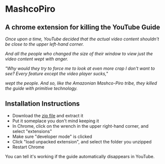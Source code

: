 # MashcoPiro #
## A chrome extension for killing the YouTube Guide ##

*Once upon a time, YouTube decided that the actual video content shouldn't be close to the upper left-hand corner.*

*And all the people who changed the size of their window to view just the video content wept with anger.*

*"Why would they try to force me to look at even more crap I don't want to see? Every feature except the video player sucks,"*

*wept the people. And so, like the Amazonian Mashco-Piro tribe, they killed the guide with primitive technology.*

## Installation Instructions ##
*  Download the [zip file](https://github.com/relwell/MashcoPiro/zipball/master) and extract it
*  Put it someplace you don't mind keeping it
*  In Chrome, click on the wrench in the upper right-hand corner, and select "extensions"
*  Make sure "developer mode" is clicked
*  Click "load unpacked extension", and select the folder you unzipped
*  Restart Chrome

You can tell it's working if the guide automatically disappears in YouTube.